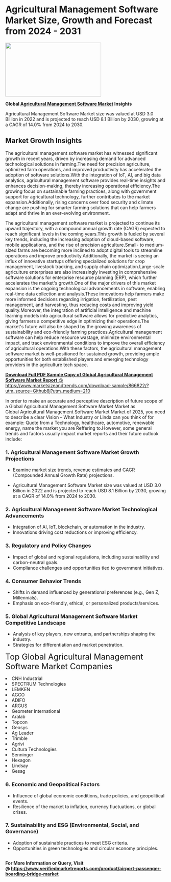 <H1>Agricultural Management Software Market Size, Growth and Forecast from 2024 - 2031</H1><img class="aligncenter size-medium wp-image-584254" src="https://thirdeyenews.in/wp-content/uploads/2024/09/Global-Market-Research-300x168.jpeg" alt="" width="300" height="168" /><p><strong>Global&nbsp;<a href="https://www.marketsizeandtrends.com/download-sample/866822/?utm_source=Github8j?utm_medium=210">Agricultural Management Software Market</a> Insights</strong></p><p>Agricultural Management Software Market size was valued at USD 3.0 Billion in 2022 and is projected to reach USD 8.1 Billion by 2030, growing at a CAGR of 14.0% from 2024 to 2030.</p><p><h2>Market Growth Insights</h2> <p>The agricultural management software market has witnessed significant growth in recent years, driven by increasing demand for advanced technological solutions in farming.The need for precision agriculture, optimized farm operations, and improved productivity has accelerated the adoption of software solutions.With the integration of IoT, AI, and big data analytics, agricultural management software provides real-time insights and enhances decision-making, thereby increasing operational efficiency.The growing focus on sustainable farming practices, along with government support for agricultural technology, further contributes to the market expansion.Additionally, rising concerns over food security and climate change are pushing for smarter farming solutions that can help farmers adapt and thrive in an ever-evolving environment.</p> <p><a href="#"></a></p> <p>The agricultural management software market is projected to continue its upward trajectory, with a compound annual growth rate (CAGR) expected to reach significant levels in the coming years.This growth is fueled by several key trends, including the increasing adoption of cloud-based software, mobile applications, and the rise of precision agriculture.Small- to medium-sized farms are becoming more inclined to adopt digital tools to streamline operations and improve productivity.Additionally, the market is seeing an influx of innovative startups offering specialized solutions for crop management, livestock tracking, and supply chain optimization.Large-scale agriculture enterprises are also increasingly investing in comprehensive software solutions for enterprise resource planning (ERP), which further accelerates the market's growth.One of the major drivers of this market expansion is the ongoing technological advancements in software, enabling real-time data collection and analysis.These innovations help farmers make more informed decisions regarding irrigation, fertilization, pest management, and harvesting, thus reducing costs and improving yield quality.Moreover, the integration of artificial intelligence and machine learning models into agricultural software allows for predictive analytics, giving farmers a competitive edge in optimizing their operations.The market's future will also be shaped by the growing awareness of sustainability and eco-friendly farming practices.Agricultural management software can help reduce resource wastage, minimize environmental impact, and track environmental conditions to improve the overall efficiency of agricultural operations.With these factors, the agricultural management software market is well-positioned for sustained growth, providing ample opportunities for both established players and emerging technology providers in the agriculture tech space.</p> <p><a href="#"></p><p><span class=""><strong>Download Full PDF Sample Copy of Global Agricultural Management Software Market Report</strong> @ <a href="https://www.marketsizeandtrends.com/download-sample/866822/?utm_source=Github8j?utm_medium=210" target="_blank">https://www.marketsizeandtrends.com/download-sample/866822/?utm_source=Github8j?utm_medium=210</a></span></p><p>In order to make an accurate and perceptive description of future scope of a Global&nbsp;Agricultural Management Software Market Market as Global&nbsp;Agricultural Management Software Market Market of 2025, you need to describe a clear Vision &ndash; What Industry or Linda can you think of for example: Quote from a Technology, healthcare, automotive, renewable energy, name the market you are Reffering to.However, some general trends and factors usually impact market reports and their future outlook include:</p><h3>1.&nbsp;<strong>Agricultural Management Software Market Growth Projections</strong></h3><ul><li>Examine market size trends, revenue estimates and CAGR (Compounded Annual Growth Rate) projections.</li><li><p>Agricultural Management Software Market size was valued at USD 3.0 Billion in 2022 and is projected to reach USD 8.1 Billion by 2030, growing at a CAGR of 14.0% from 2024 to 2030.</p></li></ul><h3>2.&nbsp;<strong>Agricultural Management Software Market Technological Advancements</strong></h3><ul><li>Integration of AI, IoT, blockchain, or automation in the industry.</li><li>Innovations driving cost reductions or improving efficiency.</li></ul><h3>3.&nbsp;<strong>Regulatory and Policy Changes</strong></h3><ul><li>Impact of global and regional regulations, including sustainability and carbon-neutral goals.</li><li>Compliance challenges and opportunities tied to government initiatives.</li></ul><h3>4.&nbsp;<strong>Consumer Behavior Trends</strong></h3><ul><li>Shifts in demand influenced by generational preferences (e.g., Gen Z, Millennials).</li><li>Emphasis on eco-friendly, ethical, or personalized products/services.</li></ul><h3>5.&nbsp;<strong>Global Agricultural Management Software Market Competitive Landscape</strong></h3><ul><li>Analysis of key players, new entrants, and partnerships shaping the industry.</li><li>Strategies for differentiation and market penetration.</li></ul><p data-pm-slice="1 1 []"><span style="color: inherit; font-family: inherit; font-size: 25px;">Top Global Agricultural Management Software Market Companies</span></p><div class="" data-test-id=""><p><li>CNH Industrial</li><li> SPECTRUM Technologies</li><li> LEMKEN</li><li> AGCO</li><li> ADIFO</li><li> ARGUS</li><li> Geometer International</li><li> Aralab</li><li> Topcon</li><li> Geosys</li><li> Ag Leader</li><li> Trimble</li><li> Agrivi</li><li> Cultura Technologies</li><li> Senninger</li><li> Hexagon</li><li> Lindsay</li><li> Gesag</li></p></div><h3>6.&nbsp;<strong>Economic and Geopolitical Factors</strong></h3><ul><li>Influence of global economic conditions, trade policies, and geopolitical events.</li><li>Resilience of the market to inflation, currency fluctuations, or global crises.</li></ul><h3>7.&nbsp;<strong>Sustainability and ESG (Environmental, Social, and Governance)</strong></h3><ul><li>Adoption of sustainable practices to meet ESG criteria.</li><li>Opportunities in green technologies and circular economy principles.</li></ul><h2><strong style="font-size: 14px;">For More Information or Query, Visit @&nbsp;</strong><a style="background-color: #ffffff; font-size: 14px;" href="https://www.marketsizeandtrends.com/report/agricultural-management-software-market/" target="_blank">https://www.verifiedmarketreports.com/product/airport-passenger-boarding-bridge-market</a></h2>